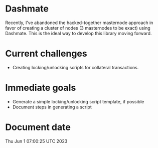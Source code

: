 # Dashmate

Recently, I've abandoned the hacked-together masternode approach in favor of
creating a cluster of nodes (3 masternodes to be exact) using Dashmate. This is
the ideal way to develop this library moving forward.

# Current challenges

- Creating locking/unlocking scripts for collateral transactions.

# Immediate goals

- Generate a simple locking/unlocking script template, if possible
- Document steps in generating a script

# Document date

Thu Jun 1 07:00:25 UTC 2023

